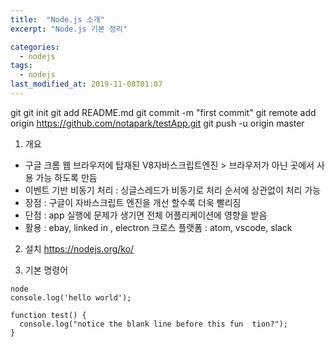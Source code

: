 ```yaml
---
title:  "Node.js 소개"
excerpt: "Node.js 기본 정리"

categories:
  - nodejs
tags:
  - nodejs
last_modified_at: 2019-11-08T01:07
---
```


git
git init
git add README.md
git commit -m "first commit"
git remote add origin https://github.com/notapark/testApp.git
git push -u origin master

1. 개요
- 구글 크롬 웹 브라우저에 탑재된 V8자바스크립트엔진 > 브라우저가 아닌 곳에서 사용 가능 하도록 만듬
- 이벤트 기반 비동기 처리 : 싱글스레드가 비동기로 처리 순서에 상관없이 처리 가능
- 장점 : 구글이 자바스크립트 엔진을 개선 할수록 더욱 빨리짐
- 단점 : app 실행에 문제가 생기면 전체 어플리케이션에 영향을 받음
- 활용 : ebay, linked in , electron 크로스 플랫폼 : atom, vscode, slack

2. 설치
https://nodejs.org/ko/

3. 기본 명령어
```
node
console.log('hello world');
```


```
function test() {
  console.log("notice the blank line before this fun  tion?");
}
```
